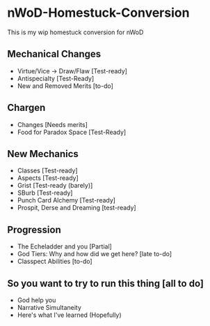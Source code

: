 # nWoD-Homestuck-Conversion
This is my wip homestuck conversion for nWoD

## Mechanical Changes
  - Virtue/Vice -> Draw/Flaw [Test-ready]
  - Antispecialty [Test-Ready]
  - New and Removed Merits [to-do]
## Chargen
  - Changes [Needs merits]
  - Food for Paradox Space [Test-Ready]
## New Mechanics 
  - Classes [Test-ready]
  - Aspects [Test-ready]
  - Grist [Test-ready (barely)]
  - SBurb [Test-ready]
  - Punch Card Alchemy [Test-ready]
  - Prospit, Derse and Dreaming [test-ready]
## Progression
  - The Echeladder and you [Partial]
  - God Tiers: Why and how did we get here? [late to-do]
  - Classpect Abilities [to-do]
## So you want to try to run this thing [all to do]
  - God help you 
  - Narrative Simultaneity
  - Here's what I've learned (Hopefully)
